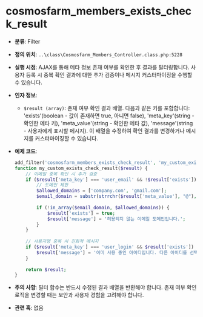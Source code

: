 # cosmosfarm_members_exists_check_result

- **분류**: Filter
- **정의 위치**: `..\class\Cosmosfarm_Members_Controller.class.php:5228`
- **실행 시점**: AJAX를 통해 메타 정보 존재 여부를 확인한 후 결과를 필터링합니다. 사용자 등록 시 중복 확인 결과에 대한 추가 검증이나 메시지 커스터마이징을 수행할 수 있습니다.
- **인자 정보**:
  - `$result (array)`: 존재 여부 확인 결과 배열. 다음과 같은 키를 포함합니다: 'exists'(boolean - 값이 존재하면 true, 아니면 false), 'meta_key'(string - 확인한 메타 키), 'meta_value'(string - 확인한 메타 값), 'message'(string - 사용자에게 표시할 메시지). 이 배열을 수정하여 확인 결과를 변경하거나 메시지를 커스터마이징할 수 있습니다.
- **예제 코드**:

  ```php
  add_filter('cosmosfarm_members_exists_check_result', 'my_custom_exists_check_result', 10, 1);
  function my_custom_exists_check_result($result) {
      // 이메일 중복 확인 시 추가 검증
      if ($result['meta_key'] === 'user_email' && !$result['exists']) {
          // 도메인 제한
          $allowed_domains = ['company.com', 'gmail.com'];
          $email_domain = substr(strrchr($result['meta_value'], "@"), 1);
          
          if (!in_array($email_domain, $allowed_domains)) {
              $result['exists'] = true;
              $result['message'] = '허용되지 않는 이메일 도메인입니다.';
          }
      }
      
      // 사용자명 중복 시 친화적 메시지
      if ($result['meta_key'] === 'user_login' && $result['exists']) {
          $result['message'] = '이미 사용 중인 아이디입니다. 다른 아이디를 선택해주세요.';
      }
      
      return $result;
  }
  ```

- **주의 사항**: 필터 함수는 반드시 수정된 결과 배열을 반환해야 합니다. 존재 여부 확인 로직을 변경할 때는 보안과 사용자 경험을 고려해야 합니다.
- **관련 훅**: 없음
